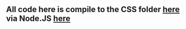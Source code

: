 ## All code here is compile to the CSS folder [here](../css/) via Node.JS [here](../../../index.js)
